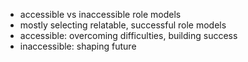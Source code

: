 - accessible vs inaccessible role models
- mostly selecting relatable, successful role models
- accessible: overcoming difficulties, building success
- inaccessible: shaping future
